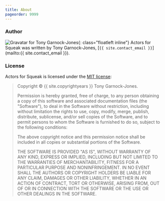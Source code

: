 ```yaml
---
title: About
pageorder: 9999
---
```


### Author

![Gravatar for Tony Garnock-Jones](https://gravatar.com/avatar/42b16d07d26467b3b1c06affe16413a2?d=mm&s=128){: class="floatleft inline"}
Actors for Squeak was written by Tony Garnock-Jones,
[`{{ site.contact_email }}`](mailto:{{ site.contact_email }}).

### License

Actors for Squeak is licensed under the
[MIT license](http://opensource.org/licenses/MIT):

> Copyright &copy; {{ site.copyrightyears }} Tony Garnock-Jones.
>
> Permission is hereby granted, free of charge, to any person
> obtaining a copy of this software and associated documentation files
> (the "Software"), to deal in the Software without restriction,
> including without limitation the rights to use, copy, modify, merge,
> publish, distribute, sublicense, and/or sell copies of the Software,
> and to permit persons to whom the Software is furnished to do so,
> subject to the following conditions:
>
> The above copyright notice and this permission notice shall be
> included in all copies or substantial portions of the Software.
>
> THE SOFTWARE IS PROVIDED "AS IS", WITHOUT WARRANTY OF ANY KIND,
> EXPRESS OR IMPLIED, INCLUDING BUT NOT LIMITED TO THE WARRANTIES OF
> MERCHANTABILITY, FITNESS FOR A PARTICULAR PURPOSE AND
> NONINFRINGEMENT. IN NO EVENT SHALL THE AUTHORS OR COPYRIGHT HOLDERS
> BE LIABLE FOR ANY CLAIM, DAMAGES OR OTHER LIABILITY, WHETHER IN AN
> ACTION OF CONTRACT, TORT OR OTHERWISE, ARISING FROM, OUT OF OR IN
> CONNECTION WITH THE SOFTWARE OR THE USE OR OTHER DEALINGS IN THE
> SOFTWARE.
